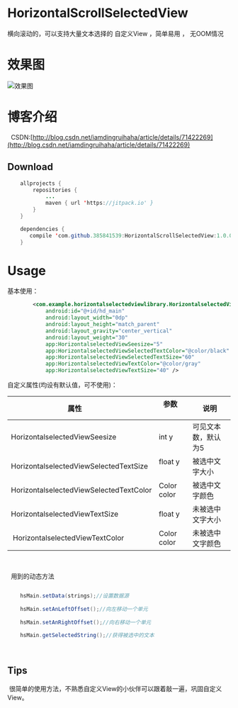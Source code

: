 # HorizontalScrollSelectedView
横向滚动的，可以支持大量文本选择的 自定义View ，简单易用 ， 无OOM情况


# 效果图
![效果图](https://github.com/385841539/HorizontalScrollSelectedView/blob/master/horizontalselectedviewlibrary/src/main/res/drawable/xiaoguo2.gif)



# 博客介绍
 
CSDN:[http://blog.csdn.net/iamdingruihaha/article/details/71422269](http://blog.csdn.net/iamdingruihaha/article/details/71422269)


## Download
```java
    allprojects {
	    repositories {
		    ...
		    maven { url 'https://jitpack.io' }
	    }
	}

    dependencies {
       compile 'com.github.385841539:HorizontalScrollSelectedView:1.0.0'
	}
```


# Usage


基本使用：


```xml
        <com.example.horizontalselectedviewlibrary.HorizontalselectedView
            android:id="@+id/hd_main"
            android:layout_width="0dp"
            android:layout_height="match_parent"
            android:layout_gravity="center_vertical"
            android:layout_weight="30"
            app:HorizontalselectedViewSeesize="5"
            app:HorizontalselectedViewSelectedTextColor="@color/black"
            app:HorizontalselectedViewSelectedTextSize="60"
            app:HorizontalselectedViewTextColor="@color/gray"
            app:HorizontalselectedViewTextSize="40" />

```


自定义属性(均设有默认值，可不使用)：


| 属性         	 		|    参数           	| 说明  					|
| ------------------------- |------------------ | --------------------- |
| HorizontalselectedViewSeesize				| int y 			|可见文本数，默认为5|
| HorizontalselectedViewSelectedTextSize		| float y      	    |被选中文字大小|
| HorizontalselectedViewSelectedTextColor				|Color color    	|被选中文字颜色|
| HorizontalselectedViewTextSize			|  float y | 未被选中文字大小|
| HorizontalselectedViewTextColor|Color color | 未被选中文字颜色|
 

 
用到的动态方法
```java

    hsMain.setData(strings);//设置数据源
   
    hsMain.setAnLeftOffset();//向左移动一个单元
    
    hsMain.setAnRightOffset();//向右移动一个单元
    
    hsMain.getSelectedString();//获得被选中的文本
    
    
```

## Tips
  很简单的使用方法，不熟悉自定义View的小伙伴可以跟着敲一遍，巩固自定义View。
